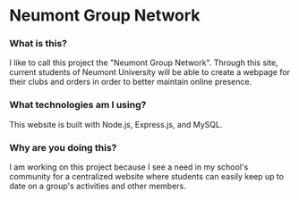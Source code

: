 <h1>Neumont Group Network</h1>
<h3>What is this?</h3>
<p>I like to call this project the "Neumont Group Network". Through this site, current students of Neumont University will be able to create a webpage for their clubs and orders in order to better maintain online presence.</p>
<h3>What technologies am I using?</h3>
<p>This website is built with Node.js, Express.js, and MySQL.</p>
<h3>Why are you doing this?</h3>
<p>I am working on this project because I see a need in my school's community for a centralized website where students can easily keep up to date on a group's activities and other members.</p>